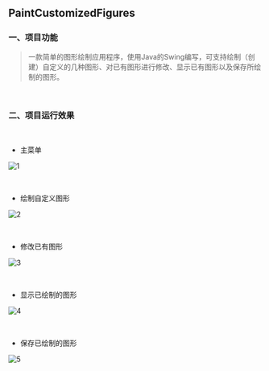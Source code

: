 ## PaintCustomizedFigures



### 一、项目功能

> 一款简单的图形绘制应用程序，使用Java的Swing编写，可支持绘制（创建）自定义的几种图形、对已有图形进行修改、显示已有图形以及保存所绘制的图形。

<br/>

### 二、项目运行效果

<br/>

* 主菜单

![1](https://github.com/Yuziquan/PaintCustomizedFigures/blob/master/Screenshots/menu.PNG)

<br/>

* 绘制自定义图形

![2](https://github.com/Yuziquan/PaintCustomizedFigures/blob/master/Screenshots/input.PNG)

<br/>

* 修改已有图形

![3](https://github.com/Yuziquan/PaintCustomizedFigures/blob/master/Screenshots/modify.PNG)

<br/>

* 显示已绘制的图形

![4](https://github.com/Yuziquan/PaintCustomizedFigures/blob/master/Screenshots/drawPictures.PNG)

<br/>

* 保存已绘制的图形

![5](https://github.com/Yuziquan/PaintCustomizedFigures/blob/master/Screenshots/save.PNG)

<br/>





